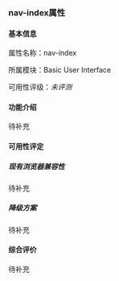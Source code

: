 ### nav-index属性

#### 基本信息

属性名称：nav-index

所属模块：Basic User Interface

可用性评级：*未评测*

#### 功能介绍

待补充

#### 可用性评定

##### 现有浏览器兼容性

待补充

##### 降级方案

待补充

#### 综合评价

待补充